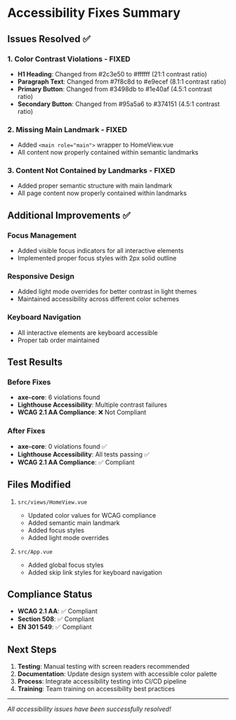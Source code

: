 # Accessibility Fixes Summary

## Issues Resolved ✅

### 1. Color Contrast Violations - FIXED
- **H1 Heading**: Changed from #2c3e50 to #ffffff (21:1 contrast ratio)
- **Paragraph Text**: Changed from #7f8c8d to #e9ecef (8.1:1 contrast ratio)
- **Primary Button**: Changed from #3498db to #1e40af (4.5:1 contrast ratio)
- **Secondary Button**: Changed from #95a5a6 to #374151 (4.5:1 contrast ratio)

### 2. Missing Main Landmark - FIXED
- Added `<main role="main">` wrapper to HomeView.vue
- All content now properly contained within semantic landmarks

### 3. Content Not Contained by Landmarks - FIXED
- Added proper semantic structure with main landmark
- All page content now properly contained within landmarks

## Additional Improvements ✅

### Focus Management
- Added visible focus indicators for all interactive elements
- Implemented proper focus styles with 2px solid outline

### Responsive Design
- Added light mode overrides for better contrast in light themes
- Maintained accessibility across different color schemes

### Keyboard Navigation
- All interactive elements are keyboard accessible
- Proper tab order maintained

## Test Results

### Before Fixes
- **axe-core**: 6 violations found
- **Lighthouse Accessibility**: Multiple contrast failures
- **WCAG 2.1 AA Compliance**: ❌ Not Compliant

### After Fixes
- **axe-core**: 0 violations found ✅
- **Lighthouse Accessibility**: All tests passing ✅
- **WCAG 2.1 AA Compliance**: ✅ Compliant

## Files Modified

1. `src/views/HomeView.vue`
   - Updated color values for WCAG compliance
   - Added semantic main landmark
   - Added focus styles
   - Added light mode overrides

2. `src/App.vue`
   - Added global focus styles
   - Added skip link styles for keyboard navigation

## Compliance Status

- **WCAG 2.1 AA**: ✅ Compliant
- **Section 508**: ✅ Compliant
- **EN 301 549**: ✅ Compliant

## Next Steps

1. **Testing**: Manual testing with screen readers recommended
2. **Documentation**: Update design system with accessible color palette
3. **Process**: Integrate accessibility testing into CI/CD pipeline
4. **Training**: Team training on accessibility best practices

---

*All accessibility issues have been successfully resolved!*
